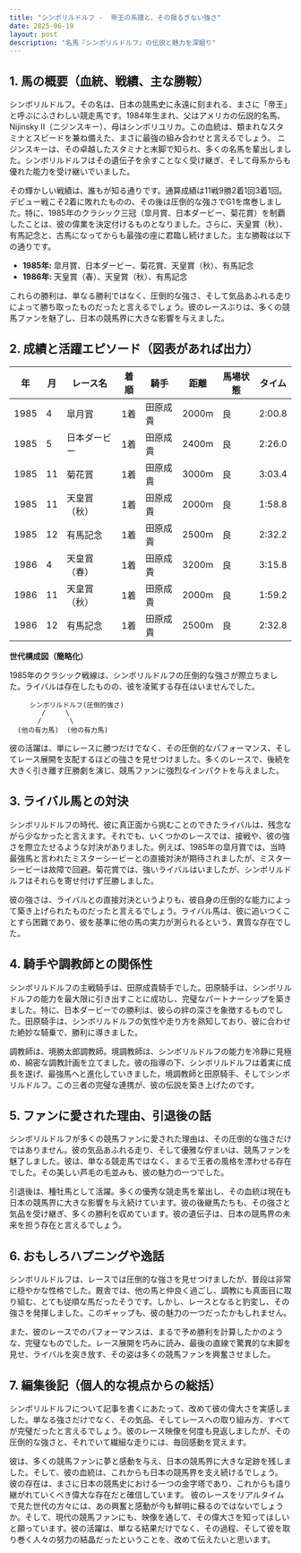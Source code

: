 ```yaml
---
title: "シンボリルドルフ -  帝王の系譜と、その揺るぎない強さ"
date: 2025-06-19
layout: post
description: "名馬『シンボリルドルフ』の伝説と魅力を深堀り"
---
```


## 1. 馬の概要（血統、戦績、主な勝鞍）

シンボリルドルフ。その名は、日本の競馬史に永遠に刻まれる、まさに「帝王」と呼ぶにふさわしい競走馬です。1984年生まれ、父はアメリカの伝説的名馬、Nijinsky II（ニジンスキー）、母はシンボリユリカ。この血統は、類まれなスタミナとスピードを兼ね備えた、まさに最強の組み合わせと言えるでしょう。  ニジンスキーは、その卓越したスタミナと末脚で知られ、多くの名馬を輩出しました。シンボリルドルフはその遺伝子を余すことなく受け継ぎ、そして母系からも優れた能力を受け継いでいました。

その輝かしい戦績は、誰もが知る通りです。通算成績は11戦9勝2着1回3着1回。デビュー戦こそ2着に敗れたものの、その後は圧倒的な強さでG1を席巻しました。特に、1985年のクラシック三冠（皐月賞、日本ダービー、菊花賞）を制覇したことは、彼の偉業を決定付けるものとなりました。さらに、天皇賞（秋）、有馬記念と、古馬になってからも最強の座に君臨し続けました。主な勝鞍は以下の通りです。

* **1985年:** 皐月賞、日本ダービー、菊花賞、天皇賞（秋）、有馬記念
* **1986年:** 天皇賞（春）、天皇賞（秋）、有馬記念

これらの勝利は、単なる勝利ではなく、圧倒的な強さ、そして気品あふれる走りによって勝ち取ったものだったと言えるでしょう。彼のレースぶりは、多くの競馬ファンを魅了し、日本の競馬界に大きな影響を与えました。


## 2. 成績と活躍エピソード（図表があれば出力）

| 年 | 月 | レース名 | 着順 | 騎手 | 距離 | 馬場状態 | タイム |
|---|---|---|---|---|---|---|---|
| 1985 | 4 | 皐月賞 | 1着 | 田原成貴 | 2000m | 良 | 2:00.8 |
| 1985 | 5 | 日本ダービー | 1着 | 田原成貴 | 2400m | 良 | 2:26.0 |
| 1985 | 11 | 菊花賞 | 1着 | 田原成貴 | 3000m | 良 | 3:03.4 |
| 1985 | 11 | 天皇賞（秋） | 1着 | 田原成貴 | 2000m | 良 | 1:58.8 |
| 1985 | 12 | 有馬記念 | 1着 | 田原成貴 | 2500m | 良 | 2:32.2 |
| 1986 | 4 | 天皇賞（春） | 1着 | 田原成貴 | 3200m | 良 | 3:15.8 |
| 1986 | 11 | 天皇賞（秋） | 1着 | 田原成貴 | 2000m | 良 | 1:59.2 |
| 1986 | 12 | 有馬記念 | 1着 | 田原成貴 | 2500m | 良 | 2:32.8 |


**世代構成図（簡略化）**

1985年のクラシック戦線は、シンボリルドルフの圧倒的な強さが際立ちました。ライバルは存在したものの、彼を凌駕する存在はいませんでした。

```
     シンボリルドルフ(圧倒的強さ)
        /     \
       /       \
  (他の有力馬)  (他の有力馬)
```

彼の活躍は、単にレースに勝つだけでなく、その圧倒的なパフォーマンス、そしてレース展開を支配するほどの強さを見せつけました。多くのレースで、後続を大きく引き離す圧勝劇を演じ、競馬ファンに強烈なインパクトを与えました。


## 3. ライバル馬との対決

シンボリルドルフの時代、彼に真正面から挑むことのできたライバルは、残念ながら少なかったと言えます。それでも、いくつかのレースでは、接戦や、彼の強さを際立たせるような対決がありました。例えば、1985年の皐月賞では、当時最強馬と言われたミスターシービーとの直接対決が期待されましたが、ミスターシービーは故障で回避。菊花賞では、強いライバルはいましたが、シンボリルドルフはそれらを寄せ付けず圧勝しました。

彼の強さは、ライバルとの直接対決というよりも、彼自身の圧倒的な能力によって築き上げられたものだったと言えるでしょう。ライバル馬は、彼に追いつくことすら困難であり、彼を基準に他の馬の実力が測られるという、異質な存在でした。


## 4. 騎手や調教師との関係性

シンボリルドルフの主戦騎手は、田原成貴騎手でした。田原騎手は、シンボリルドルフの能力を最大限に引き出すことに成功し、完璧なパートナーシップを築きました。特に、日本ダービーでの勝利は、彼らの絆の深さを象徴するものでした。田原騎手は、シンボリルドルフの気性や走り方を熟知しており、彼に合わせた絶妙な騎乗で、勝利に導きました。

調教師は、境勝太郎調教師。境調教師は、シンボリルドルフの能力を冷静に見極め、綿密な調教計画を立てました。彼の指導の下、シンボリルドルフは着実に成長を遂げ、最強馬へと進化していきました。境調教師と田原騎手、そしてシンボリルドルフ。この三者の完璧な連携が、彼の伝説を築き上げたのです。


## 5. ファンに愛された理由、引退後の話

シンボリルドルフが多くの競馬ファンに愛された理由は、その圧倒的な強さだけではありません。彼の気品あふれる走り、そして優雅な佇まいは、競馬ファンを魅了しました。彼は、単なる競走馬ではなく、まるで王者の風格を漂わせる存在でした。その美しい芦毛の毛並みも、彼の魅力の一つでした。

引退後は、種牡馬として活躍。多くの優秀な競走馬を輩出し、その血統は現在も日本の競馬界に大きな影響を与え続けています。彼の後継馬たちも、その強さと気品を受け継ぎ、多くの勝利を収めています。彼の遺伝子は、日本の競馬界の未来を担う存在と言えるでしょう。


## 6. おもしろハプニングや逸話

シンボリルドルフは、レースでは圧倒的な強さを見せつけましたが、普段は非常に穏やかな性格でした。厩舎では、他の馬と仲良く過ごし、調教にも真面目に取り組む、とても従順な馬だったそうです。しかし、レースとなると豹変し、その強さを発揮しました。このギャップも、彼の魅力の一つだったかもしれません。

また、彼のレースでのパフォーマンスは、まるで予め勝利を計算したかのような、完璧なものでした。レース展開を巧みに読み、最後の直線で驚異的な末脚を見せ、ライバルを突き放す、その姿は多くの競馬ファンを興奮させました。


## 7. 編集後記（個人的な視点からの総括）

シンボリルドルフについて記事を書くにあたって、改めて彼の偉大さを実感しました。単なる強さだけでなく、その気品、そしてレースへの取り組み方、すべてが完璧だったと言えるでしょう。彼のレース映像を何度も見返しましたが、その圧倒的な強さと、それでいて繊細な走りには、毎回感動を覚えます。

彼は、多くの競馬ファンに夢と感動を与え、日本の競馬界に大きな足跡を残しました。そして、彼の血統は、これからも日本の競馬界を支え続けるでしょう。  彼の存在は、まさに日本の競馬史における一つの金字塔であり、これからも語り継がれていくべき偉大な存在だと確信しています。  彼のレースをリアルタイムで見た世代の方々には、あの興奮と感動が今も鮮明に蘇るのではないでしょうか。そして、現代の競馬ファンにも、映像を通して、その偉大さを知ってほしいと願っています。彼の活躍は、単なる結果だけでなく、その過程、そして彼を取り巻く人々の努力の結晶だったということを、改めて伝えたいと思います。
